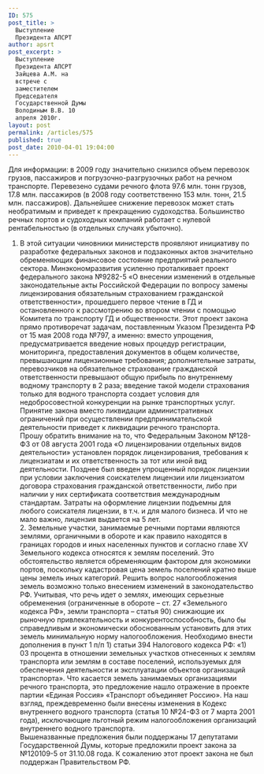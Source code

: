 ```yaml
---
ID: 575
post_title: >
  Выступление
  Президента АПСРТ
author: apsrt
post_excerpt: >
  Выступление
  Президента АПСРТ
  Зайцева А.М. на
  встрече с
  заместителем
  Председателя
  Государственной Думы
  Володиным В.В. 10
  апреля 2010г.
layout: post
permalink: /articles/575
published: true
post_date: 2010-04-01 19:04:00
---
```

Для информации: в 2009 году значительно снизился объем перевозок грузов, пассажиров и погрузочно-разгрузочных работ на речном транспорте. Перевезено судами речного флота 97.6 млн. тонн грузов, 17.8 млн. пассажиров  (в 2008 году соответственно 153 млн. тонн, 21.5 млн. пассажиров). Дальнейшее снижение перевозок может стать необратимым и приведет к прекращению судоходства. Большинство речных портов и судоходных компаний работает с нулевой рентабельностью (в отдельных случаях убыточно). <br />
1. В этой ситуации чиновники министерств проявляют инициативу по разработке федеральных законов и подзаконных актов значительно обременяющих финансовое состояние предприятий реального сектора. Минэкономразвития усиленно проталкивает проект федерального закона №9282-5 «О внесении изменений в отдельные законодательные акты Российской Федерации по вопросу замены лицензирования обязательным страхованием гражданской ответственности», прошедшего первое чтение в ГД и остановленного  к рассмотрению во втором чтении с помощью Комитета по транспорту ГД и общественности. Этот проект закона прямо противоречат задачам, поставленным Указом Президента РФ от 15 мая 2008 года №797, а именно: вместо упрощения, предусматривается введение новых процедур регистрации, мониторинга, предоставления документов в общем количестве, превышающим лицензионные требования; дополнительные затраты, перевозчиков на обязательное страхование гражданской ответственности превышают общую прибыль по внутреннему водному транспорту в 2 раза; введение такой модели страхования только для водного транспорта  создает условия для недобросовестной конкуренции на рынке транспортных услуг.<br />
 	Принятие закона вместо ликвидации административных ограничений при осуществлении предпринимательской деятельности приведет к ликвидации речного транспорта. <br />
	Прошу обратить внимание  на то, что Федеральным Законом №128-ФЗ от 08 августа 2001 года «О лицензировании отдельных видов деятельности» установлен порядок лицензирования, требования к лицензиатам и их ответственность за тот или иной вид деятельности. Позднее был введен упрощенный порядок лицензии при условии заключения соискателем лицензии или лицензиатом договора страхования гражданской ответственности, либо при наличии у них сертификата соответствия  международным стандартам. Затраты на оформление лицензии подъемны для любого соискателя лицензии, в т.ч. и для малого бизнеса. И что не мало важно, лицензия выдается на 5 лет.<br />
	2. Земельные участки, занимаемые речными портами являются землями, органичными в обороте и как правило находятся в границах городов и иных населенных пунктов и согласно главе XV Земельного кодекса относятся к землям поселений. Это обстоятельство является обременяющим фактором для экономики портов, поскольку кадастровая цена земель поселений кратно выше цены земель иных категорий. Решить вопрос налогообложения земель возможно только внесением изменений в законодательство РФ. Учитывая, что речь идет о землях, имеющих серьезные обременения (ограниченные в обороте – ст. 27 «Земельного кодекса РФ», земли транспорта – статья 90) снижающие их рыночную привлекательность и конкурентоспособность, было бы справедливым  и экономически обоснованным установить для этих земель минимальную норму налогообложения. Необходимо внести дополнения в пункт 1 п/п 1) статьи 394 Налогового кодекса РФ:  «1) 03 процента в отношении земельных участков отнесенных к землям транспорта или землям в составе поселений, используемых для обеспечения деятельности и эксплуатации объектов организаций транспорта».  Что касается земель занимаемых организациями речного транспорта, это предложение нашло отражение в проекте партии «Единая Россия» «Транспорт объединяет Россию». На наш взгляд, преждевременно  были внесены изменения в Кодекс внутреннего водного транспорта (статья 10 №24-ФЗ от 7 марта 2001 года), исключающие льготный режим налогообложения организаций внутреннего водного транспорта.<br />
	Вышеназванные предложения были поддержаны 17 депутатами Государственной Думы, которые предложили проект закона за №120109-5 от 31.10.08 года. К сожалению этот проект закона не был поддержан Правительством РФ.